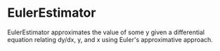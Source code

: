 # EulerEstimator
EulerEstimator approximates the value of some y given a differential equation relating dy/dx, y, and x using Euler's approximative approach.
